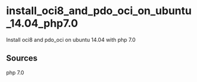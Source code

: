 # install_oci8_and_pdo_oci_on_ubuntu_14.04_php7.0
Install oci8 and pdo_oci on ubuntu 14.04 with php 7.0
## Sources
php 7.0 
